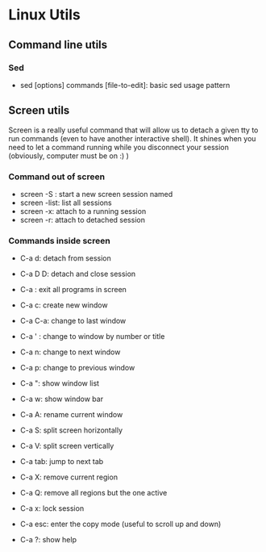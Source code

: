 # Linux Utils

## Command line utils

### Sed

- sed [options] commands [file-to-edit]: basic sed usage pattern

## Screen utils

Screen is a really useful command that will allow us to detach a given tty to run commands (even to have another interactive shell). It shines when you need to let a command running while you disconnect your session (obviously, computer must be on :) )

### Command out of screen

- screen -S <name>: start a new screen session named <name>
- screen -list: list all sessions
- screen -x: attach to a running session
- screen -r: attach to detached session

### Commands inside screen

- C-a d: detach from session
- C-a D D: detach and close session
- C-a \: exit all programs in screen
- C-a c: create new window
- C-a C-a: change to last window
- C-a ' <number or title>: change to window by number or title
- C-a n: change to next window
- C-a p: change to previous window
- C-a ": show window list
- C-a w: show window bar
- C-a A: rename current window

- C-a S: split screen horizontally
- C-a V: split screen vertically
- C-a tab: jump to next tab
- C-a X: remove current region
- C-a Q: remove all regions but the one active
- C-a x: lock session

- C-a esc: enter the copy mode (useful to scroll up and down)
- C-a ?: show help

